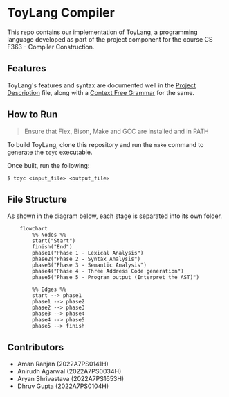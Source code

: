 # ToyLang Compiler

This repo contains our implementation of ToyLang, a programming language developed as part of the project component for the course CS F363 - Compiler Construction.

## Features 

ToyLang's features and syntax are documented well in the [Project Description](/Project%20Description.pdf) file, along with a [Context Free Grammar](/CFG.md) for the same.

## How to Run 

> Ensure that Flex, Bison, Make and GCC are installed and in PATH

To build ToyLang, clone this repository and run the `make` command to generate the `toyc` executable.

Once built, run the following:
```shell
$ toyc <input_file> <output_file> 
```

## File Structure

As shown in the diagram below, each stage is separated into its own folder.

```mermaid
    flowchart
        %% Nodes %%
        start("Start")
        finish("End")
        phase1("Phase 1 - Lexical Analysis")
        phase2("Phase 2 - Syntax Analysis")
        phase3("Phase 3 - Semantic Analysis")
        phase4("Phase 4 - Three Address Code generation")
        phase5("Phase 5 - Program output (Interpret the AST)")
        
        %% Edges %%
        start --> phase1
        phase1 --> phase2
        phase2 --> phase3
        phase3 --> phase4
        phase4 --> phase5
        phase5 --> finish
```

## Contributors
- Aman Ranjan (2022A7PS0141H)
- Anirudh Agarwal (2022A7PS0034H)
- Aryan Shrivastava (2022A7PS1653H)
- Dhruv Gupta (2022A7PS0104H)